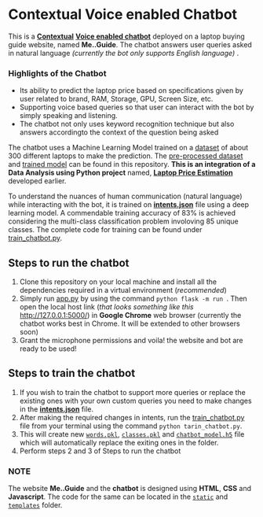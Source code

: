 # Contextual Voice enabled Chatbot
This is a [**Contextual**](https://medium.com/makerobos/what-are-contextual-chatbots-how-they-can-make-a-world-of-difference-in-user-experience-e7446c96664e) [**Voice enabled chatbot**](https://medium.com/@botanalytics/voice-enabled-chatbots-vs-messenger-bots-everything-you-need-to-know-29f2c7a982c1) deployed on a laptop buying guide website, named **Me..Guide**. The chatbot answers user queries asked in natural language _(currently the bot only supports English language)_ . 

### Highlights of the Chatbot
- Its ability to predict the laptop price based on specifications given by user related to brand, RAM, Storage, GPU, Screen Size, etc.
- Supporting voice based queries so that user can interact with the bot by simply speaking and listening.
- The chatbot not only uses keyword recognition technique but also answers accordingto the context of the question being asked

The chatbot uses a Machine Learning Model trained on a [dataset](https://github.com/sarthakj2109/Laptop_Price_Estimation/blob/master/Final%20Updated%20Laptop%20Dataset.csv) of about 300 different laptops to make the prediction. The [pre-processed dataset](new_df.sav) and [trained model](predict_lp_model.sav) can be found in this repository. **This is an integration of a Data Analysis using Python project** named, [**Laptop Price Estimation**](https://github.com/sarthakj2109/Laptop_Price_Estimation) developed earlier. 

To understand the nuances of human communication (natural language) while interacting with the bot, it is trained on [**intents.json**](intents.json) file using a deep learning model. A commendable training accuracy of 83% is achieved considering the multi-class classification problem involoving 85 unique classes. The complete code for training can be found under [train_chatbot.py](train_chatbot.py).    

## Steps to run the chatbot
1. Clone this repository on your local machine and install all the dependencies required in a virtual environment (_recommended_)
2. Simply run [app.py](app.py) by using the command `python flask -m run `. Then open the local host link (_that looks something like this_ http://127.0.0.1:5000/) in **Google Chrome** web browser (currently the chatbot works best in Chrome. It will be extended to other browsers soon)
3. Grant the microphone permissions and voila! the website and bot are ready to be used!

## Steps to train the chatbot 
1. If you wish to train the chatbot to support more queries or replace the existing ones with your own custom queries you need to make changes in the [**intents.json**](intents.json) file. 
2. After making the required changes in intents, run the [train_chatbot.py](train_chatbot) file from your terminal using the command `python tarin_chatbot.py`. 
3. This will create new [`words.pkl`](words.pkl), [`classes.pkl`](classes.pkl) and [`chatbot_model.h5`](chatbot_model.h5) file which will automatically replace the exiting ones in the folder. 
4. Perform steps 2 and 3 of Steps to run the chatbot

### NOTE
The website **Me..Guide** and the **chatbot** is designed using **HTML**, **CSS** and **Javascript**. The code for the same can be located in the [`static`](static) and [`templates`](templates) folder.   
